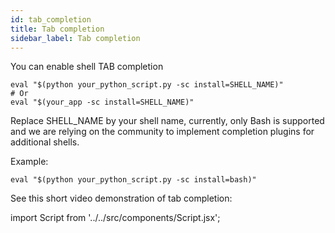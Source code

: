```yaml
---
id: tab_completion
title: Tab completion
sidebar_label: Tab completion
---
```

You can enable shell TAB completion 
```
eval "$(python your_python_script.py -sc install=SHELL_NAME)"
# Or
eval "$(your_app -sc install=SHELL_NAME)"
```

Replace SHELL_NAME by your shell name, currently, only Bash is supported and we are relying on the community to implement completion plugins for additional shells.

Example:
```
eval "$(python your_python_script.py -sc install=bash)"
```

See this short video demonstration of tab completion:

import Script from '../../src/components/Script.jsx';

<Script id="asciicast-269503" src="https://asciinema.org/a/269503.js" async></Script>